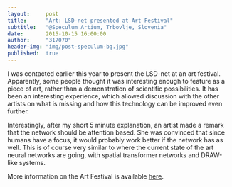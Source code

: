 ```yaml
---
layout:     post
title:      "Art: LSD-net presented at Art Festival"
subtitle:   "@Speculum Artium, Trbovlje, Slovenia"
date:       2015-10-15 16:00:00
author:     "317070"
header-img: "img/post-speculum-bg.jpg"
published:  true
---
```


I was contacted earlier this year to present the LSD-net at an art festival. Apparently, some people thought it was interesting enough to feature as a piece of art, rather than a demonstration of scientific possibilities. It has been an interesting experience, which allowed discussion with the other artists on what is missing and how this technology can be improved even further.

Interestingly, after my short 5 minute explanation, an artist made a remark that the network should be attention based. She was convinced that since humans have a focus, it would probably work better if the network has as well. This is of course very similar to where the current state of the art neural networks are going, with spatial transformer networks and DRAW-like systems.

More information on the Art Festival is available [here](http://speculumartium.si/).
